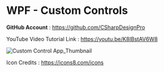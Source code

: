 # WPF - Custom Controls

<b>GitHub Account</b> : https://github.com/CSharpDesignPro

YouTube Video Tutorial Link : https://youtu.be/K8IBstAV6W8

![Custom Control App_Thumbnail](https://user-images.githubusercontent.com/55704859/173342049-b93c12cf-e3ef-4829-8c6b-3eddff455a54.png)

Icon Credits : https://icons8.com/icons
